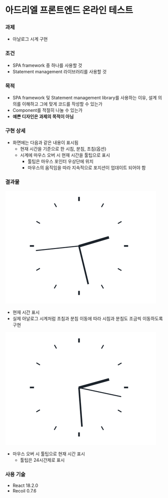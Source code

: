 # 아드리엘 프론트엔드 온라인 테스트

### 과제

- 아날로그 시계 구현

### 조건

- SPA framework 중 하나를 사용할 것
- Statement management 라이브러리를 사용할 것

### 목적

- SPA framework 및 Statement management library를 사용하는 이유, 설계 의의를 이해하고 그에 맞게 코드를 작성할 수 있는가
- Component를 적절히 나눌 수 있는가
- **예쁜 디자인은 과제의 목적이 아님**

### 구현 상세

- 화면에는 다음과 같은 내용이 표시됨
  - 현재 시간을 기준으로 한 시침, 분침, 초침(옵션)
  - 시계에 마우스 오버 시 현재 시간을 툴팁으로 표시
    - 툴팁은 마우스 포인터 우상단에 위치
    - 마우스의 움직임을 따라 지속적으로 포지션이 업데이트 되어야 함

### 결과물

![clock](images/clock.gif)

- 현재 시간 표시
- 실제 아날로그 시계처럼 초침과 분침 이동에 따라 시침과 분침도 조금씩 이동하도록 구현

![tooltip](images/tooltip.gif)

- 마우스 오버 시 툴팁으로 현재 시간 표시
  - 툴팁은 24시간제로 표시


### 사용 기술

- React 18.2.0
- Recoil 0.7.6


